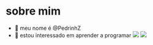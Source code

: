 # sobre mim
- 👋 meu nome é @PedrinhZ
- 👀 estou interessado em aprender a programar
![](https://img.shields.io/badge/JavaScript-323330?style=for-the-badge&logo=javascript&logoColor=F7DF1E)
![](https://img.shields.io/badge/Scratch-4D97FF?style=for-the-badge&logo=Scratch&logoColor=white)
